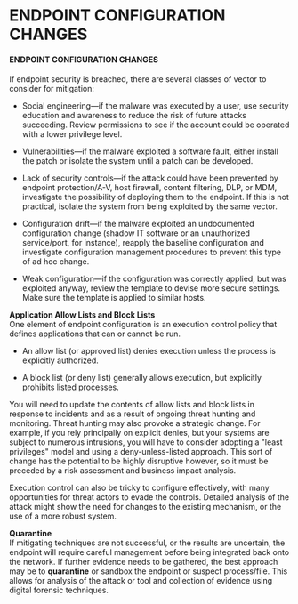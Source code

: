 # ENDPOINT CONFIGURATION CHANGES

#### ENDPOINT CONFIGURATION CHANGES

If endpoint security is breached, there are several classes of vector to consider for mitigation:

-   Social engineering—if the malware was executed by a user, use security education and awareness to reduce the risk of future attacks succeeding. Review permissions to see if the account could be operated with a lower privilege level.
  
-   Vulnerabilities—if the malware exploited a software fault, either install the patch or isolate the system until a patch can be developed.
  
-   Lack of security controls—if the attack could have been prevented by endpoint protection/A-V, host firewall, content filtering, DLP, or MDM, investigate the possibility of deploying them to the endpoint. If this is not practical, isolate the system from being exploited by the same vector.
  
-   Configuration drift—if the malware exploited an undocumented configuration change (shadow IT software or an unauthorized service/port, for instance), reapply the baseline configuration and investigate configuration management procedures to prevent this type of ad hoc change.
  
-   Weak configuration—if the configuration was correctly applied, but was exploited anyway, review the template to devise more secure settings. Make sure the template is applied to similar hosts.
  

**Application Allow Lists and Block Lists**  
One element of endpoint configuration is an execution control policy that defines applications that can or cannot be run.  

-   An allow list (or approved list) denies execution unless the process is explicitly authorized.
  
-   A block list (or deny list) generally allows execution, but explicitly prohibits listed processes.
  

You will need to update the contents of allow lists and block lists in response to incidents and as a result of ongoing threat hunting and monitoring. Threat hunting may also provoke a strategic change. For example, if you rely principally on explicit denies, but your systems are subject to numerous intrusions, you will have to consider adopting a "least privileges" model and using a deny-unless-listed approach. This sort of change has the potential to be highly disruptive however, so it must be preceded by a risk assessment and business impact analysis.

Execution control can also be tricky to configure effectively, with many opportunities for threat actors to evade the controls. Detailed analysis of the attack might show the need for changes to the existing mechanism, or the use of a more robust system.

**Quarantine**  
If mitigating techniques are not successful, or the results are uncertain, the endpoint will require careful management before being integrated back onto the network. If further evidence needs to be gathered, the best approach may be to **quarantine** or sandbox the endpoint or suspect process/file. This allows for analysis of the attack or tool and collection of evidence using digital forensic techniques.